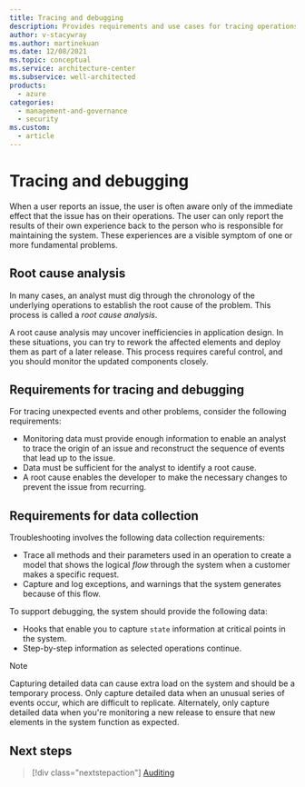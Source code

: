 ```yaml
---
title: Tracing and debugging
description: Provides requirements and use cases for tracing operations and debugging software releases as it relates to monitoring, and diagnostics. 
author: v-stacywray
ms.author: martinekuan
ms.date: 12/08/2021
ms.topic: conceptual
ms.service: architecture-center
ms.subservice: well-architected
products:
  - azure
categories:
  - management-and-governance
  - security
ms.custom:
  - article
---
```


# Tracing and debugging

When a user reports an issue, the user is often aware only of the immediate effect that the issue has on their operations. The user can only report the results of their own experience back to the person who is responsible for maintaining the system. These experiences are a visible symptom of one or more fundamental problems.

## Root cause analysis

 In many cases, an analyst must dig through the chronology of the underlying operations to establish the root cause of the problem. This process is called a *root cause analysis*.

A root cause analysis may uncover inefficiencies in application design. In these situations, you can try to rework the affected elements and deploy them as part of a later release. This process requires careful control, and you should monitor the updated components closely.

## Requirements for tracing and debugging

For tracing unexpected events and other problems, consider the following requirements:

- Monitoring data must provide enough information to enable an analyst to trace the origin of an issue and reconstruct the sequence of events that lead up to the issue.
- Data must be sufficient for the analyst to identify a root cause.
- A root cause enables the developer to make the necessary changes to prevent the issue from recurring.

## Requirements for data collection

Troubleshooting involves the following data collection requirements:

- Trace all methods and their parameters used in an operation to create a model that shows the logical *flow* through the system when a customer makes a specific request.
- Capture and log exceptions, and warnings that the system generates because of this flow.

To support debugging, the system should provide the following data:

- Hooks that enable you to capture `state` information at critical points in the system.
- Step-by-step information as selected operations continue.

> [!NOTE]
> Capturing detailed data can cause extra load on the system and should be a temporary process. Only capture detailed data when an unusual series of events occur, which are difficult to replicate. Alternately, only capture detailed data when you're monitoring a new release to ensure that new elements in the system function as expected.

## Next steps

> [!div class="nextstepaction"]
> [Auditing](./auditing.md)